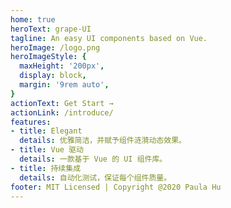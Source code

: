 ```yaml
---
home: true
heroText: grape-UI
tagline: An easy UI components based on Vue.
heroImage: /logo.png
heroImageStyle: {
  maxHeight: '200px',
  display: block,
  margin: '9rem auto',
}
actionText: Get Start →
actionLink: /introduce/
features:
- title: Elegant
  details: 优雅简洁，并赋予组件涟漪动态效果。
- title: Vue 驱动
  details: 一款基于 Vue 的 UI 组件库。
- title: 持续集成
  details: 自动化测试，保证每个组件质量。
footer: MIT Licensed | Copyright @2020 Paula Hu
---
```





